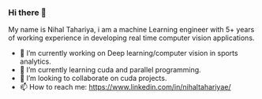 ### Hi there 👋

My name is Nihal Tahariya, i am a machine Learning engineer with 5+ years of working experience in developing real time computer vision applications.

- 🔭 I’m currently working on Deep learning/computer vision in sports analytics.
- 🌱 I’m currently learning cuda and parallel programming.
- 👯 I’m looking to collaborate on cuda projects.
- 📫 How to reach me: https://www.linkedin.com/in/nihaltahariyae/

